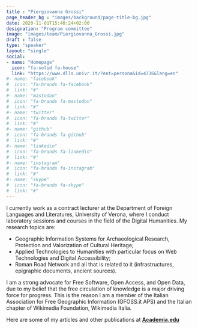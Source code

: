 ```yaml
---
title : "Piergiovanna Grossi"
page_header_bg : "images/background/page-title-bg.jpg"
date: 2020-11-01T15:40:24+02:00
designation: "Program committee"
image: "images/team/Piergiovanna_Grossi.jpg"
draft : false
type: "speaker"
layout: "single"
social:
- name: "Homepage"
  icon: "fa-solid fa-house"
  link: "https://www.dlls.univr.it/?ent=persona&id=4736&lang=en"
#- name: "facebook"
#  icon: "fa-brands fa-facebook"
#  link: "#"
#- name: "mastodon"
#  icon: "fa-brands fa-mastodon"
#  link: "#"
#- name: "twitter"
#  icon: "fa-brands fa-twitter"
#  link: "#"
#- name: "github"
#  icon: "fa-brands fa-github"
#  link: "#"
#- name: "linkedin"
#  icon: "fa-brands fa-linkedin"
#  link: "#"
#- name: "instagram"
#  icon: "fa-brands fa-instagram"
#  link: "#"
#- name: "skype"
#  icon: "fa-brands fa-skype"
#  link: "#"
---
```


I currently work as a contract lecturer at the Department of Foreign Languages
and Literatures, University of Verona, where I conduct laboratory sessions and
courses in the field of the Digital Humanities.
My research topics are:
- Geographic Information Systems for Archaeological Research, Protection and Valorization of Cultural Heritage;
- Applied Technologies to Humanities with particular focus on Web Technologies and Digital Accessibility;
- Roman Road Network and all that is related to it (infrastructures, epigraphic documents, ancient sources).

I am a strong advocate for Free Software, Open Access, and Open Data, due to my
belief that the free circulation of knowledge is a major driving force for
progress. This is the reason I am a member of the Italian Association for Free
Geographic Information (GFOSS.it APS) and the Italian chapter of
Wikimedia Foundation, Wikimedia Italia.

Here are some of my articles and other publications at
[**Academia.edu**](https://univr.academia.edu/PiergiovannaGrossi)
